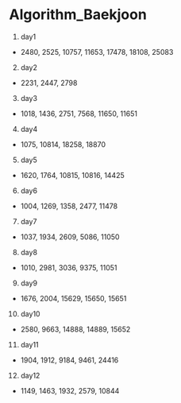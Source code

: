 # Algorithm_Baekjoon
1. day1
- 2480, 2525, 10757, 11653, 17478, 18108, 25083
2. day2
- 2231, 2447, 2798
3. day3
- 1018, 1436, 2751, 7568, 11650, 11651
4. day4
- 1075, 10814, 18258, 18870
5. day5
- 1620, 1764, 10815, 10816, 14425
6. day6
- 1004, 1269, 1358, 2477, 11478
7. day7
- 1037, 1934, 2609, 5086, 11050
8. day8
- 1010, 2981, 3036, 9375, 11051
9. day9
- 1676, 2004, 15629, 15650, 15651
10. day10
- 2580, 9663, 14888, 14889, 15652
11. day11
- 1904, 1912, 9184, 9461, 24416
12. day12
- 1149, 1463, 1932, 2579, 10844
